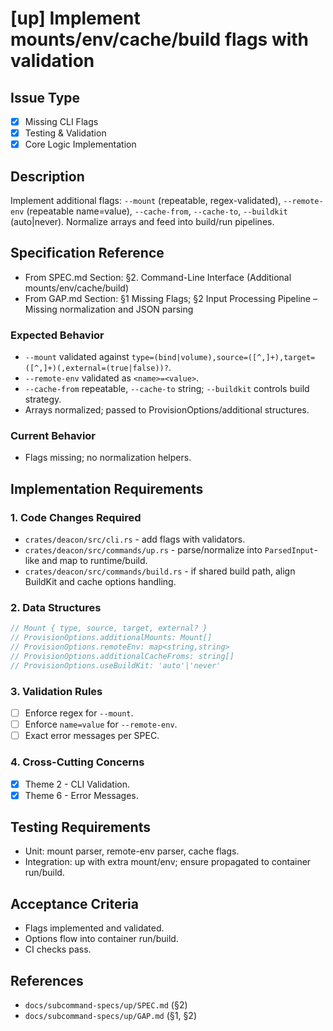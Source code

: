 # [up] Implement mounts/env/cache/build flags with validation

<!-- Suggested labels: subcommand: up, type: enhancement, priority: high, scope: medium -->

## Issue Type
- [x] Missing CLI Flags
- [x] Testing & Validation
- [x] Core Logic Implementation

## Description
Implement additional flags: `--mount` (repeatable, regex-validated), `--remote-env` (repeatable name=value), `--cache-from`, `--cache-to`, `--buildkit` (auto|never). Normalize arrays and feed into build/run pipelines.

## Specification Reference
- From SPEC.md Section: §2. Command-Line Interface (Additional mounts/env/cache/build)
- From GAP.md Section: §1 Missing Flags; §2 Input Processing Pipeline – Missing normalization and JSON parsing

### Expected Behavior
- `--mount` validated against `type=(bind|volume),source=([^,]+),target=([^,]+)(,external=(true|false))?`.
- `--remote-env` validated as `<name>=<value>`.
- `--cache-from` repeatable, `--cache-to` string; `--buildkit` controls build strategy.
- Arrays normalized; passed to ProvisionOptions/additional structures.

### Current Behavior
- Flags missing; no normalization helpers.

## Implementation Requirements

### 1. Code Changes Required
- `crates/deacon/src/cli.rs` - add flags with validators.
- `crates/deacon/src/commands/up.rs` - parse/normalize into `ParsedInput`-like and map to runtime/build.
- `crates/deacon/src/commands/build.rs` - if shared build path, align BuildKit and cache options handling.

### 2. Data Structures
```rust
// Mount { type, source, target, external? }
// ProvisionOptions.additionalMounts: Mount[]
// ProvisionOptions.remoteEnv: map<string,string>
// ProvisionOptions.additionalCacheFroms: string[]
// ProvisionOptions.useBuildKit: 'auto'|'never'
```

### 3. Validation Rules
- [ ] Enforce regex for `--mount`.
- [ ] Enforce `name=value` for `--remote-env`.
- [ ] Exact error messages per SPEC.

### 4. Cross-Cutting Concerns
- [x] Theme 2 - CLI Validation.
- [x] Theme 6 - Error Messages.

## Testing Requirements
- Unit: mount parser, remote-env parser, cache flags.
- Integration: up with extra mount/env; ensure propagated to container run/build.

## Acceptance Criteria
- Flags implemented and validated.
- Options flow into container run/build.
- CI checks pass.

## References
- `docs/subcommand-specs/up/SPEC.md` (§2)
- `docs/subcommand-specs/up/GAP.md` (§1, §2)
